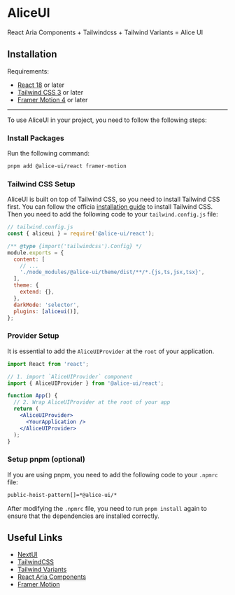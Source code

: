 # AliceUI

React Aria Components + Tailwindcss + Tailwind Variants = Alice UI

## Installation

Requirements:

- [React 18](https://reactjs.org/) or later
- [Tailwind CSS 3](https://tailwindcss.com/) or later
- [Framer Motion 4](https://www.framer.com/motion/) or later

---

To use AliceUI in your project, you need to follow the following steps:

### Install Packages

Run the following command:

```sh
pnpm add @alice-ui/react framer-motion
```

### Tailwind CSS Setup

AliceUI is built on top of Tailwind CSS, so you need to install Tailwind CSS first. You can follow the officia [installation guide](https://tailwindcss.com/docs/installation) to install Tailwind CSS. Then you need to add the following code to your `tailwind.config.js` file:

```js
// tailwind.config.js
const { aliceui } = require('@alice-ui/react');

/** @type {import('tailwindcss').Config} */
module.exports = {
  content: [
    // ...
    './node_modules/@alice-ui/theme/dist/**/*.{js,ts,jsx,tsx}',
  ],
  theme: {
    extend: {},
  },
  darkMode: 'selector',
  plugins: [aliceui()],
};
```

### Provider Setup

It is essential to add the `AliceUIProvider` at the `root` of your application.

```jsx
import React from 'react';

// 1. import `AliceUIProvider` component
import { AliceUIProvider } from '@alice-ui/react';

function App() {
  // 2. Wrap AliceUIProvider at the root of your app
  return (
    <AliceUIProvider>
      <YourApplication />
    </AliceUIProvider>
  );
}
```

### Setup pnpm (optional)

If you are using pnpm, you need to add the following code to your `.npmrc` file:

```bash
public-hoist-pattern[]=*@alice-ui/*
```

After modifying the `.npmrc` file, you need to run `pnpm install` again to ensure that the dependencies are installed correctly.

## Useful Links

- [NextUI](https://nextui.org)
- [TailwindCSS](https://tailwindcss.com)
- [Tailwind Variants](https://www.tailwind-variants.org)
- [React Aria Components](https://react-spectrum.adobe.com/react-aria/index.html)
- [Framer Motion](https://www.framer.com/motion)
